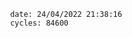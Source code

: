 

                date: 24/04/2022 21:38:16
                cycles: 84600

                         